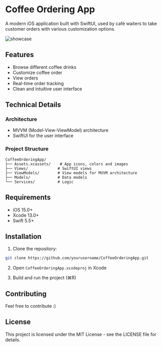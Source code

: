 # Coffee Ordering App

A modern iOS application built with SwiftUI, used by café waiters to take customer orders with various customization options.

![showcase](https://github.com/user-attachments/assets/cf5a3ede-fdb1-45a6-b208-7819b9b80d75)


## Features

- Browse different coffee drinks
- Customize coffee order
- View orders
- Real-time order tracking
- Clean and intuitive user interface

## Technical Details

### Architecture
- MVVM (Model-View-ViewModel) architecture
- SwiftUI for the user interface

### Project Structure
```
CoffeeOrderingApp/
├── Assets.xcassets/    # App icons, colors and images
├── Views/             # SwiftUI views
├── ViewModels/        # View models for MVVM architecture
├── Models/            # Data models
└── Services/          # Logic
```

## Requirements

- iOS 15.0+
- Xcode 13.0+
- Swift 5.5+

## Installation

1. Clone the repository:
```bash
git clone https://github.com/yourusername/CoffeeOrderingApp.git
```

2. Open `CoffeeOrderingApp.xcodeproj` in Xcode

3. Build and run the project (⌘R)

## Contributing

Feel free to contribute :)

## License

This project is licensed under the MIT License - see the LICENSE file for details.
